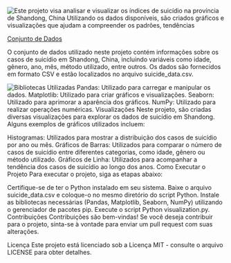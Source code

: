 

![Este projeto visa analisar e visualizar os índices de suicídio na província de Shandong, China  Utilizando os dados disponíveis, são criados gráficos e visualizações que ajudam a compreender os padrões, tendências ](https://github.com/allisson2156/Analise-Suicidios-Shangdong/assets/45903884/b4736cd5-cbb1-4eda-b9ac-f3a6dada6a47)

[Conjunto de Dados](https://github.com/allisson2156/Analise-Suicidios-Shangdong/assets/45903884/276bb08e-ba5b-4b58-8d7c-0ed45a079676)

O conjunto de dados utilizado neste projeto contém informações sobre os casos de suicídio em Shandong, China, incluindo variáveis como idade, gênero, ano, mês, método utilizado, entre outros. Os dados são fornecidos em formato CSV e estão localizados no arquivo suicide_data.csv.

![Bibliotecas Utilizadas](https://github.com/allisson2156/Analise-Suicidios-Shangdong/assets/45903884/21b515a8-97b4-4609-8c08-887d8c193d16)
Pandas: Utilizado para carregar e manipular os dados.
Matplotlib: Utilizado para criar gráficos e visualizações.
Seaborn: Utilizado para aprimorar a aparência dos gráficos.
NumPy: Utilizado para realizar operações numéricas.
Visualizações
Neste projeto, são criadas diversas visualizações para explorar os dados de suicídio em Shandong. Alguns exemplos de gráficos utilizados incluem:

Histogramas: Utilizados para mostrar a distribuição dos casos de suicídio por ano ou mês.
Gráficos de Barras: Utilizados para comparar o número de casos de suicídio entre diferentes categorias, como idade, gênero ou método utilizado.
Gráficos de Linha: Utilizados para acompanhar a tendência dos casos de suicídio ao longo dos anos.
Como Executar o Projeto
Para executar o projeto, siga as etapas abaixo:

Certifique-se de ter o Python instalado em seu sistema.
Baixe o arquivo suicide_data.csv e coloque-o no mesmo diretório do script Python.
Instale as bibliotecas necessárias (Pandas, Matplotlib, Seaborn, NumPy) utilizando o gerenciador de pacotes pip.
Execute o script Python visualization.py.
Contribuições
Contribuições são bem-vindas! Se você deseja contribuir para o projeto, sinta-se à vontade para enviar um pull request com suas alterações.

Licença
Este projeto está licenciado sob a Licença MIT - consulte o arquivo LICENSE para obter detalhes.
